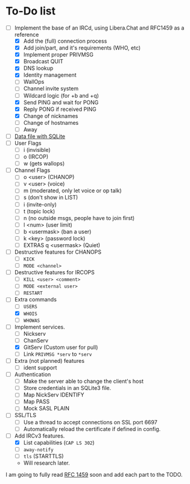 # To-Do list
- [ ] Implement the base of an IRCd, using Libera.Chat and RFC1459 as a reference
   -  [x] Add the (full) connection process
   -  [x] Add join/part, and it's requirements (WHO, etc)
   -  [x] Implement proper PRIVMSG
   -  [x] Broadcast QUIT
   -  [x] DNS lookup
   -  [x] Identity management
   -  [ ] WallOps
   -  [ ] Channel invite system
   -  [ ] Wildcard logic (for +b and +q)
   -  [x] Send PING and wait for PONG
   -  [x] Reply PONG if received PING
   -  [x] Change of nicknames
   -  [ ] Change of hostnames
   -  [ ] Away
-  [ ] [Data file with SQLite](https://discuss.swee.codes/t/41/2)
-  [ ] User Flags
   -  [ ] i (invisible)
   -  [ ] o (IRCOP)
   -  [ ] w (gets wallops)
-  [ ] Channel Flags
   -  [ ] o \<user\> (CHANOP)
   -  [ ] v \<user\> (voice)
   -  [ ] m (moderated, only let voice or op talk)
   -  [ ] s (don't show in LIST)
   -  [ ] i (invite-only)
   -  [ ] t (topic lock)
   -  [ ] n (no outside msgs, people have to join first)
   -  [ ] l \<num\> (user limit)
   -  [ ] b \<usermask\> (ban a user)
   -  [ ] k \<key\> (password lock)
   -  [ ] EXTRAS q \<usermask\> (Quiet)
- [ ] Destructive features for CHANOPS
   -  [ ] `KICK`
   -  [ ] `MODE <channel>`
- [ ] Destructive features for IRCOPS
   -  [ ] `KILL <user> <comment>`
   -  [ ] `MODE <external user>`
   -  [ ] `RESTART`
- [ ] Extra commands
   -  [ ] `USERS`
   -  [x] `WHOIS`
   -  [ ] `WHOWAS`
- [ ] Implement services.
   -  [ ] Nickserv
   -  [ ] ChanServ
   -  [x] GitServ (Custom user for pull)
   -  [ ] Link `PRIVMSG *serv` to `*serv`
- [ ] Extra (not planned) features
   -  [ ] ident support
- [ ] Authentication
   -  [ ] Make the server able to change the client's host
   -  [ ] Store credentials in an SQLite3 file.
   -  [ ] Map NickServ IDENTIFY
   -  [ ] Map PASS
   -  [ ] Mock SASL PLAIN
- [ ] SSL/TLS
   -  [ ] Use a thread to accept connections on SSL port 6697
   -  [ ] Automatically reload the certificate if defined in config.
- [ ] Add IRCv3 features.
   -  [x] List capabilities (`CAP LS 302`)
   -  [ ] `away-notify`
   -  [ ] `tls` (STARTTLS)
   -  Will research later.

I am going to fully read [RFC 1459](https://datatracker.ietf.org/doc/html/rfc1459) soon and add each part to the TODO.